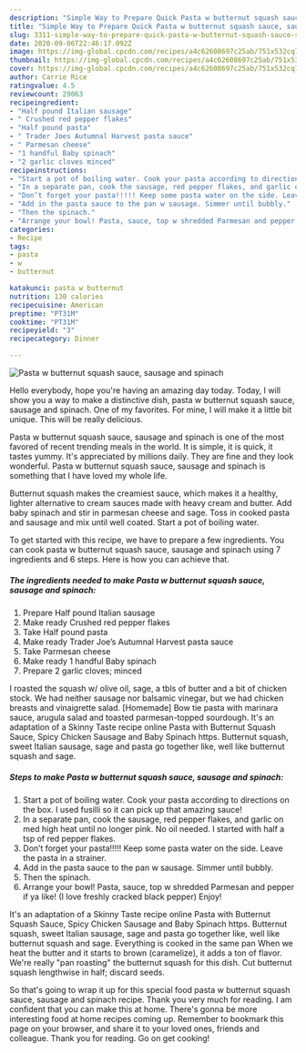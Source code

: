```yaml
---
description: "Simple Way to Prepare Quick Pasta w butternut squash sauce, sausage and spinach"
title: "Simple Way to Prepare Quick Pasta w butternut squash sauce, sausage and spinach"
slug: 3311-simple-way-to-prepare-quick-pasta-w-butternut-squash-sauce-sausage-and-spinach
date: 2020-09-06T22:46:17.092Z
image: https://img-global.cpcdn.com/recipes/a4c62608697c25ab/751x532cq70/pasta-w-butternut-squash-sauce-sausage-and-spinach-recipe-main-photo.jpg
thumbnail: https://img-global.cpcdn.com/recipes/a4c62608697c25ab/751x532cq70/pasta-w-butternut-squash-sauce-sausage-and-spinach-recipe-main-photo.jpg
cover: https://img-global.cpcdn.com/recipes/a4c62608697c25ab/751x532cq70/pasta-w-butternut-squash-sauce-sausage-and-spinach-recipe-main-photo.jpg
author: Carrie Rice
ratingvalue: 4.5
reviewcount: 29063
recipeingredient:
- "Half pound Italian sausage"
- " Crushed red pepper flakes"
- "Half pound pasta"
- " Trader Joes Autumnal Harvest pasta sauce"
- " Parmesan cheese"
- "1 handful Baby spinach"
- "2 garlic cloves minced"
recipeinstructions:
- "Start a pot of boiling water. Cook your pasta according to directions on the box. I used fusilli so it can pick up that amazing sauce!"
- "In a separate pan, cook the sausage, red pepper flakes, and garlic on med high heat until no longer pink. No oil needed. I started with half a tsp of red pepper flakes."
- "Don’t forget your pasta!!!!! Keep some pasta water on the side. Leave the pasta in a strainer."
- "Add in the pasta sauce to the pan w sausage. Simmer until bubbly."
- "Then the spinach."
- "Arrange your bowl! Pasta, sauce, top w shredded Parmesan and pepper if ya like! (I love freshly cracked black pepper) Enjoy!"
categories:
- Recipe
tags:
- pasta
- w
- butternut

katakunci: pasta w butternut 
nutrition: 130 calories
recipecuisine: American
preptime: "PT31M"
cooktime: "PT31M"
recipeyield: "3"
recipecategory: Dinner

---
```



![Pasta w butternut squash sauce, sausage and spinach](https://img-global.cpcdn.com/recipes/a4c62608697c25ab/751x532cq70/pasta-w-butternut-squash-sauce-sausage-and-spinach-recipe-main-photo.jpg)

Hello everybody, hope you're having an amazing day today. Today, I will show you a way to make a distinctive dish, pasta w butternut squash sauce, sausage and spinach. One of my favorites. For mine, I will make it a little bit unique. This will be really delicious.

Pasta w butternut squash sauce, sausage and spinach is one of the most favored of recent trending meals in the world. It is simple, it is quick, it tastes yummy. It's appreciated by millions daily. They are fine and they look wonderful. Pasta w butternut squash sauce, sausage and spinach is something that I have loved my whole life.

Butternut squash makes the creamiest sauce, which makes it a healthy, lighter alternative to cream sauces made with heavy cream and butter. Add baby spinach and stir in parmesan cheese and sage. Toss in cooked pasta and sausage and mix until well coated. Start a pot of boiling water.


To get started with this recipe, we have to prepare a few ingredients. You can cook pasta w butternut squash sauce, sausage and spinach using 7 ingredients and 6 steps. Here is how you can achieve that.

<!--inarticleads1-->

##### The ingredients needed to make Pasta w butternut squash sauce, sausage and spinach:

1. Prepare Half pound Italian sausage
1. Make ready  Crushed red pepper flakes
1. Take Half pound pasta
1. Make ready  Trader Joe’s Autumnal Harvest pasta sauce
1. Take  Parmesan cheese
1. Make ready 1 handful Baby spinach
1. Prepare 2 garlic cloves; minced


I roasted the squash w/ olive oil, sage, a tbls of butter and a bit of chicken stock. We had neither sausage nor balsamic vinegar, but we had chicken breasts and vinaigrette salad. [Homemade] Bow tie pasta with marinara sauce, arugula salad and toasted parmesan-topped sourdough. It&#39;s an adaptation of a Skinny Taste recipe online Pasta with Butternut Squash Sauce, Spicy Chicken Sausage and Baby Spinach https. Butternut squash, sweet Italian sausage, sage and pasta go together like, well like butternut squash and sage. 

<!--inarticleads2-->

##### Steps to make Pasta w butternut squash sauce, sausage and spinach:

1. Start a pot of boiling water. Cook your pasta according to directions on the box. I used fusilli so it can pick up that amazing sauce!
1. In a separate pan, cook the sausage, red pepper flakes, and garlic on med high heat until no longer pink. No oil needed. I started with half a tsp of red pepper flakes.
1. Don’t forget your pasta!!!!! Keep some pasta water on the side. Leave the pasta in a strainer.
1. Add in the pasta sauce to the pan w sausage. Simmer until bubbly.
1. Then the spinach.
1. Arrange your bowl! Pasta, sauce, top w shredded Parmesan and pepper if ya like! (I love freshly cracked black pepper) Enjoy!


It&#39;s an adaptation of a Skinny Taste recipe online Pasta with Butternut Squash Sauce, Spicy Chicken Sausage and Baby Spinach https. Butternut squash, sweet Italian sausage, sage and pasta go together like, well like butternut squash and sage. Everything is cooked in the same pan When we heat the butter and it starts to brown (caramelize), it adds a ton of flavor. We&#39;re really &#34;pan roasting&#34; the butternut squash for this dish. Cut butternut squash lengthwise in half; discard seeds. 

So that's going to wrap it up for this special food pasta w butternut squash sauce, sausage and spinach recipe. Thank you very much for reading. I am confident that you can make this at home. There's gonna be more interesting food at home recipes coming up. Remember to bookmark this page on your browser, and share it to your loved ones, friends and colleague. Thank you for reading. Go on get cooking!
